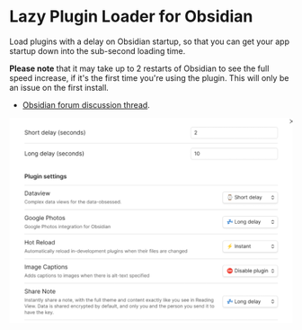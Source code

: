 # Lazy Plugin Loader for Obsidian

Load plugins with a delay on Obsidian startup, so that you can get your app startup down into the sub-second loading time.

**Please note** that it may take up to 2 restarts of Obsidian to see the full speed increase, if it's the first time you're using the plugin. This will only be an issue on the first install.

- [Obsidian forum discussion thread](https://forum.obsidian.md/t/87627).

![](./screenshot.png)

